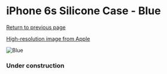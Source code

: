 # iPhone 6s Silicone Case - Blue

[Return to previous page](/iphone_6)

[High-resolution image from Apple](https://store.storeimages.cdn-apple.com/8756/as-images.apple.com/is/MKY52?wid=4500&hei=4500&fmt=png)

<div style="width: 384px"><img src="/everysource/MKY52.png" alt="Blue"></div>

### Under construction
